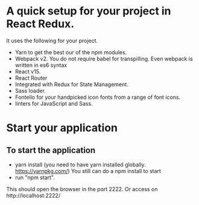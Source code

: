 # A quick setup for your project in React Redux.
It uses the following for your project.
- Yarn to get the best our of the npm modules.
- Webpack v2. You do not require babel for transpilling. Even webpack is written in es6 syntax
- React v15.
- React Router
- Integrated with Redux for State Management.
- Sass loader.
- Fontello for your handpicked icon fonts from a range of font icons.
- linters for JavaScript and Sass.


# Start your application 
## To start the application
- yarn install (you need to have yarn installed globally. https://yarnpkg.com/) You still can do a npm install to start
- run "npm start".

This should open the browser in the port 2222. Or access on http://localhost:2222/

